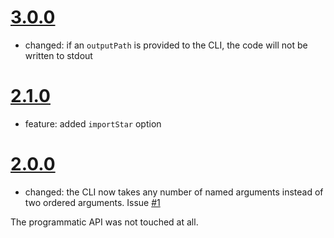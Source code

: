 # [3.0.0](https://github.com/TehShrike/glob-module-file/releases/tag/v3.0.0)

- changed: if an `outputPath` is provided to the CLI, the code will not be written to stdout

# [2.1.0](https://github.com/TehShrike/glob-module-file/releases/tag/v2.1.0)

- feature: added `importStar` option

# [2.0.0](https://github.com/TehShrike/glob-module-file/releases/tag/v2.0.0)

- changed: the CLI now takes any number of named arguments instead of two ordered arguments.  Issue [#1](https://github.com/TehShrike/glob-module-file/issues/1)

The programmatic API was not touched at all.

